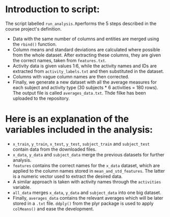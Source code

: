 # Introduction to script: 

The script labelled `run_analysis.R`performs the 5 steps described in the course project's definition.

* Data with the same number of columns and entities are merged using the `rbind()` function.
* Column means and standard deviations are calculated where possible from the whole dataset. After extracting these columns, they are given the correct names, taken from `features.txt`.
* Activity data is given values 1:6, while the activity names and IDs are extracted from `activity_labels.txt` and then substituted in the dataset.
* Columns with vague column names are then corrected.
* Finally, we generate a new dataset with all the average measures for each subject and activity type (30 subjects * 6 activities = 180 rows). The output file is called `averages_data.txt`. Thde filke has been uploaded to the repository.

# Here is an explanation of the variables included in the analysis:

* `x_train`, `y_train`, `x_test`, `y_test`, `subject_train` and `subject_test` contain data from the downloaded files.
* `x_data`, `y_data` and `subject_data` merge the previous datasets for further analysis.
* `features` contains the correct names for the `x_data` dataset, which are applied to the column names stored in `mean_and_std_features`. The latter is a numeric vector used to extract the desired data.
* A similar approach is taken with activity names through the `activities` variable.
* `all_data` merges `x_data`, `y_data` and `subject_data` into one big dataset.
* Finally, `averages_data` contains the relevant averages which will be later stored in a `.txt` file. `ddply()` from the plyr package is used to apply `colMeans()` and ease the development.
